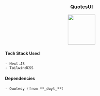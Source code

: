 <div align="center">

### QuotesUI

<img src="public/logo.jpg" height="100px" width="90px">

</div>

#### Tech Stack Used
    - Next.JS
    - TailwindCSS

#### Dependencies
    - Quotesy (from **_dwyl_**)



